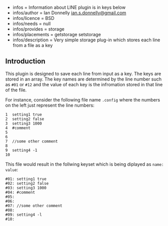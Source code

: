 - infos = Information about LINE plugin is in keys below
- infos/author = Ian Donnelly <ian.s.donnelly@gmail.com>
- infos/licence = BSD
- infos/needs = null
- infos/provides = storage
- infos/placements = getstorage setstorage
- infos/description = Very simple storage plug-in which stores each line from a file as a key

## Introduction ##

This plugin is designed to save each line from input as a key. The
keys are stored in an array. The key names are determined by the 
line number such as `#01` or `#12` and the value of each key 
is the infromation stored in that line of the file.  

For instance, consider the following file name `.config` where the 
numbers on the left just represent the line numbers:

    1  setting1 true
    2  setting2 false
    3  setting3 1000
    4  #comment
    5
    6
    7  //some other comment
    8
    9  setting4 -1
    10 

This file would result in the follwing keyset which is being diplayed as
`name: value`:

    #01: setting1 true
    #02: setting2 false
    #03: setting3 1000
    #04: #comment
    #05:
    #06:
    #07: //some other comment
    #08:
    #09: setting4 -l
    #10:
